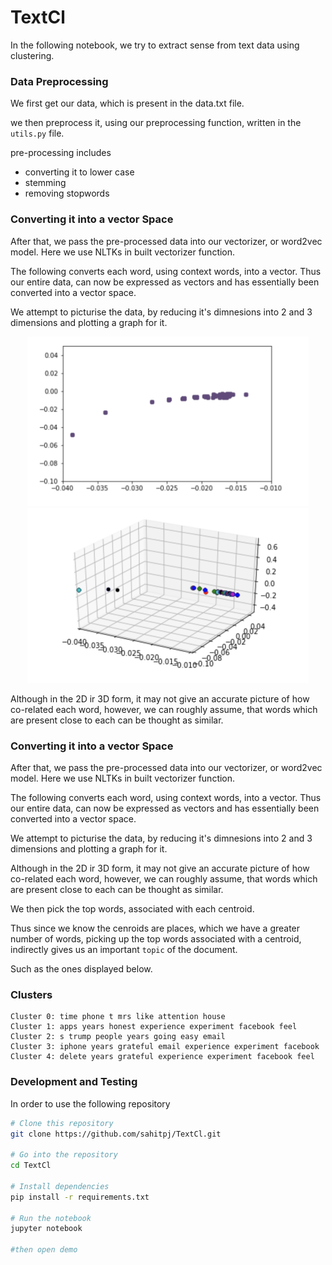 # TextCl

In the following notebook, we try to extract sense from text data using clustering. 

### Data Preprocessing

We first get our data, which is present in the data.txt file. 

we then preprocess it, using our preprocessing function, written in the `utils.py` file. 

pre-processing includes 
- converting it to lower case
- stemming
- removing stopwords


### Converting it into a vector Space

After that, we pass the pre-processed data into our vectorizer, or word2vec model. Here we use NLTKs in built vectorizer function. 

The following converts each word, using context words, into a vector. Thus our entire data, can now be expressed as vectors and has essentially been converted into a vector space.

We attempt to picturise the data, by reducing it's dimnesions into 2 and 3 dimensions and plotting a graph for it.

<p float="left" align="center">
  <img src="imgs/pic1.png" width="450" title="Original"/>
  <img src="imgs/pic2.png" width="450" />
</p>

Although in the 2D ir 3D form, it may not give an accurate picture of how co-related each word, however, we can roughly assume, that words which are present close to each can be thought as similar.

### Converting it into a vector Space

After that, we pass the pre-processed data into our vectorizer, or word2vec model. Here we use NLTKs in built vectorizer function. 

The following converts each word, using context words, into a vector. Thus our entire data, can now be expressed as vectors and has essentially been converted into a vector space.

We attempt to picturise the data, by reducing it's dimnesions into 2 and 3 dimensions and plotting a graph for it.

Although in the 2D ir 3D form, it may not give an accurate picture of how co-related each word, however, we can roughly assume, that words which are present close to each can be thought as similar.


We then pick the top words, associated with each centroid. 

Thus since we know the cenroids are places, which we have a greater number of words, picking up the top words associated with a centroid, indirectly gives us an important `topic` of the document.

Such as the ones displayed below.



### Clusters


```
Cluster 0: time phone t mrs like attention house
Cluster 1: apps years honest experience experiment facebook feel
Cluster 2: s trump people years going easy email
Cluster 3: iphone years grateful email experience experiment facebook
Cluster 4: delete years grateful experience experiment facebook feel
```
### Development and Testing

In order to use the following repository

```bash
# Clone this repository
git clone https://github.com/sahitpj/TextCl.git

# Go into the repository
cd TextCl

# Install dependencies
pip install -r requirements.txt

# Run the notebook
jupyter notebook

#then open demo
```